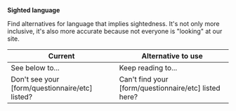 
**Sighted language**

Find alternatives for language that implies sightedness. It's not only more inclusive, it's also more accurate because not everyone is "looking" at our site.

| Current | Alternative to use |
| --- | --- |
| See below to... | Keep reading to...|
| Don't see your [form/questionnaire/etc] listed? | Can't find your [form/questionnaire/etc] listed here? |
